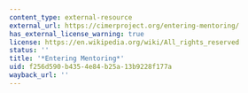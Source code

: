 ```yaml
---
content_type: external-resource
external_url: https://cimerproject.org/entering-mentoring/
has_external_license_warning: true
license: https://en.wikipedia.org/wiki/All_rights_reserved
status: ''
title: '*Entering Mentoring*'
uid: f256d590-b435-4e84-b25a-13b9228f177a
wayback_url: ''
---
```

